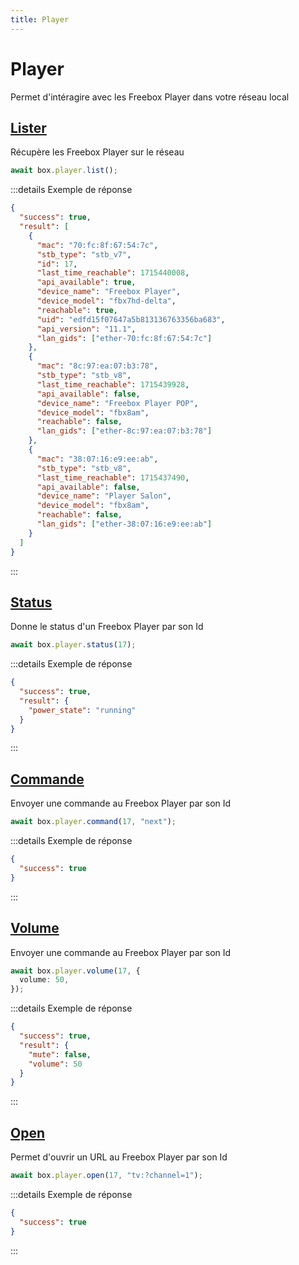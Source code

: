 ```yaml
---
title: Player
---
```


# Player

Permet d'intéragire avec les Freebox Player dans votre réseau local

## [Lister](https://mafreebox.freebox.fr/doc/index.html?v=875e3d530bd643b2bd857397ff6c2984154acf58#list-every-player-devices)

Récupère les Freebox Player sur le réseau

```ts
await box.player.list();
```

:::details Exemple de réponse

```json
{
  "success": true,
  "result": [
    {
      "mac": "70:fc:8f:67:54:7c",
      "stb_type": "stb_v7",
      "id": 17,
      "last_time_reachable": 1715440008,
      "api_available": true,
      "device_name": "Freebox Player",
      "device_model": "fbx7hd-delta",
      "reachable": true,
      "uid": "edfd15f07647a5b813136763356ba683",
      "api_version": "11.1",
      "lan_gids": ["ether-70:fc:8f:67:54:7c"]
    },
    {
      "mac": "8c:97:ea:07:b3:78",
      "stb_type": "stb_v8",
      "last_time_reachable": 1715439928,
      "api_available": false,
      "device_name": "Freebox Player POP",
      "device_model": "fbx8am",
      "reachable": false,
      "lan_gids": ["ether-8c:97:ea:07:b3:78"]
    },
    {
      "mac": "38:07:16:e9:ee:ab",
      "stb_type": "stb_v8",
      "last_time_reachable": 1715437490,
      "api_available": false,
      "device_name": "Player Salon",
      "device_model": "fbx8am",
      "reachable": false,
      "lan_gids": ["ether-38:07:16:e9:ee:ab"]
    }
  ]
}
```

:::

## [Status](https://mafreebox.freebox.fr/doc/index.html?v=875e3d530bd643b2bd857397ff6c2984154acf58#get-player-device-status)

Donne le status d'un Freebox Player par son Id

```ts
await box.player.status(17);
```

:::details Exemple de réponse

```json
{
  "success": true,
  "result": {
    "power_state": "running"
  }
}
```

:::

## [Commande](https://mafreebox.freebox.fr/doc/index.html?v=875e3d530bd643b2bd857397ff6c2984154acf58#control-the-active-media-player-of-a-device)

Envoyer une commande au Freebox Player par son Id

```ts
await box.player.command(17, "next");
```

:::details Exemple de réponse

```json
{
  "success": true
}
```

:::

## [Volume](https://mafreebox.freebox.fr/doc/index.html?v=875e3d530bd643b2bd857397ff6c2984154acf58#control-the-playback-volume-of-the-device)

Envoyer une commande au Freebox Player par son Id

```ts
await box.player.volume(17, {
  volume: 50,
});
```

:::details Exemple de réponse

```json
{
  "success": true,
  "result": {
    "mute": false,
    "volume": 50
  }
}
```

:::

## [Open](https://mafreebox.freebox.fr/doc/index.html?v=875e3d530bd643b2bd857397ff6c2984154acf58#open-a-url-on-a-player-device)

Permet d'ouvrir un URL au Freebox Player par son Id 

```ts
await box.player.open(17, "tv:?channel=1");
```

:::details Exemple de réponse

```json
{
  "success": true
}
```

:::
